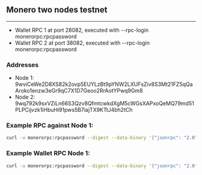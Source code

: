 ## Monero two nodes testnet
-------------------------------

- Wallet RPC 1 at port 28082, executed with --rpc-login monerorpc:rpcpassword
- Wallet RPC 2 at port 38082, executed with --rpc-login monerorpc:rpcpassword

### Addresses

- Node 1: 9wviCeWe2D8XS82k2ovp5EUYLzBt9pYNW2LXUFsZiv8S3Mt21FZ5qQaAroko1enzw3eGr9qC7X1D7Geoo2RrAotYPwq9Gm8
- Node 2: 9wq792k9sxVZiLn66S3Qzv8QfmtcwkdXgM5cWGsXAPxoQeMQ79md51PLPCijvzk1iHbuHi91pws5B7iajTX9KTtJ4bh2tCh

### Example RPC against Node 1:

```bash
curl -u monerorpc:rpcpassword --digest --data-binary '{"jsonrpc": "2.0", "id":"1", "method": "get_info", "params": [] }' -H 'content-type: application/json' -X POST http://127.0.0.1:28081/json_rpc
```

### Example Wallet RPC Node 1:

```bash
curl -u monerorpc:rpcpassword --digest --data-binary '{"jsonrpc": "2.0", "id":"1", "method": "getaddress", "params": [] }' -H 'content-type: application/json' -X POST http://127.0.0.1:28082/json_rpc
```
